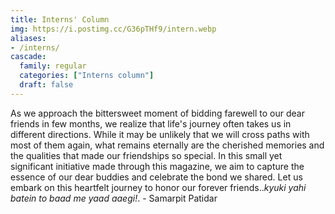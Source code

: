 ```yaml
---
title: Interns' Column
img: https://i.postimg.cc/G36pTHf9/intern.webp
aliases:
- /interns/
cascade:
  family: regular
  categories: ["Interns column"]
  draft: false
---
```


As we approach the bittersweet moment of bidding farewell to our dear friends in few months, we realize that life's journey often takes us in different directions. While it may be unlikely that we will cross paths with most of them again, what remains eternally are the cherished memories and the qualities that made our friendships so special. In this small yet significant initiative made through this magazine, we aim to capture the essence of our dear buddies and celebrate the bond we shared. Let us embark on this heartfelt journey to honor our forever friends..*kyuki yahi batein to baad me yaad aaegi!*. - Samarpit Patidar